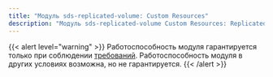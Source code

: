 ```yaml
---
title: "Модуль sds-replicated-volume: Custom Resources"
description: "Модуль sds-replicated-volume Custom Resources: ReplicatedStoragePool и ReplicatedStorageClass."
---
```


{{< alert level="warning" >}}
Работоспособность модуля гарантируется только при соблюдении [требований](./readme.html#системные-требования-и-рекомендации).
Работоспособность модуля в других условиях возможна, но не гарантируется.
{{< /alert >}}
